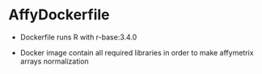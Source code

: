# AffyDockerfile

- Dockerfile runs R with r-base:3.4.0

- Docker image contain all required libraries in order to make affymetrix arrays normalization
